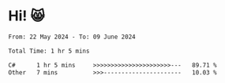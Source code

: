 # Hi! 😸

<!--START_SECTION:waka-->

```txt
From: 22 May 2024 - To: 09 June 2024

Total Time: 1 hr 5 mins

C#      1 hr 5 mins     >>>>>>>>>>>>>>>>>>>>>>---   89.71 %
Other   7 mins          >>>----------------------   10.03 %
```

<!--END_SECTION:waka-->